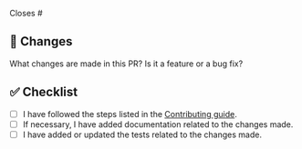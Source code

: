 Closes #

## 🎯 Changes

What changes are made in this PR? Is it a feature or a bug fix?

## ✅ Checklist

- [ ] I have followed the steps listed in the [Contributing guide](https://github.com/escritorio-gustavo/captcha_oxide/blob/main/CONTRIBUTING.md).
- [ ] If necessary, I have added documentation related to the changes made.
- [ ] I have added or updated the tests related to the changes made.
